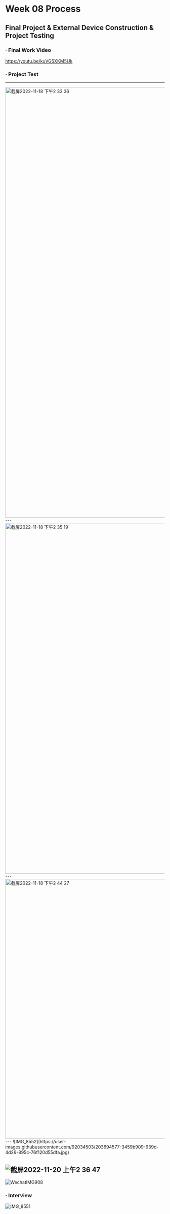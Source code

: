 # Week 08 Process
## Final Project & External Device Construction & Project Testing

### · Final Work Video

https://youtu.be/kuVG5XKM5Uk

### · Project Test

---
<img width="1354" alt="截屏2022-11-18 下午2 33 36" src="https://user-images.githubusercontent.com/92034503/203694514-97d827d5-804c-44e9-bd3b-68b522e04f1e.png">
---
<img width="1103" alt="截屏2022-11-18 下午2 35 19" src="https://user-images.githubusercontent.com/92034503/203694520-aa091dfd-9ee3-48f8-a98a-c521a7c4254f.png">
---
<img width="817" alt="截屏2022-11-18 下午2 44 27" src="https://user-images.githubusercontent.com/92034503/203694532-f851232b-7474-4f42-a43f-d4cdaf909a9c.png">
---
![IMG_8552](https://user-images.githubusercontent.com/92034503/203694577-3459b909-939d-4d26-895c-76f120d55dfa.jpg)

![截屏2022-11-20 上午2 36 47](https://user-images.githubusercontent.com/92034503/203694588-83b34a8e-cc67-4ab7-a8a6-67075d6beedf.png)
---

![WechatIMG908](https://user-images.githubusercontent.com/92034503/203695793-15b41ecd-920c-4a15-96b4-a8c10ff8d361.jpeg)


### · Interview

![IMG_8551](https://user-images.githubusercontent.com/92034503/203694600-e23455a9-6f6a-451d-a23f-62514645b0ae.jpg)



